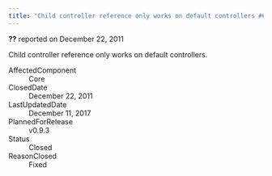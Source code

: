 ```yaml
---
title: "Child controller reference only works on default controllers #673"
---
```

<div class="issue-report"><div class="issue-header"><b>??</b> reported on <time datetime="2011-12-22T17:29:14.657-08:00">December 22, 2011</time></div><div class="issue-message" markdown="1">

Child controller reference only works on default controllers.

</div><div class="issue-footer"><dl><dt>AffectedComponent</dt><dd>Core</dd><dt>ClosedDate</dt><dd><time datetime="2011-12-22T17:30:13.503-08:00">December 22, 2011</time></dd><dt>LastUpdatedDate</dt><dd><time datetime="2017-12-11T02:15:56.247-08:00">December 11, 2017</time></dd><dt>PlannedForRelease</dt><dd>v0.9.3</dd><dt>Status</dt><dd>Closed</dd><dt>ReasonClosed</dt><dd>Fixed</dd></dl></div></div>